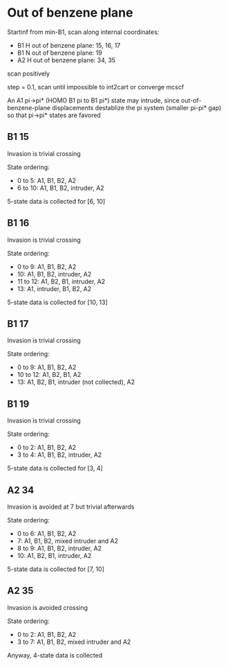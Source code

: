 # Out of benzene plane
Startinf from min-B1, scan along internal coordinates:
* B1 H out of benzene plane: 15, 16, 17
* B1 N out of benzene plane: 19
* A2 H out of benzene plane: 34, 35

scan positively

step = 0.1, scan until impossible to int2cart or converge mcscf

An A1 pi->pi* (HOMO B1 pi to B1 pi*) state may intrude, since out-of-benzene-plane displacements destablize the pi system (smaller pi-pi* gap) so that pi->pi* states are favored

## B1 15
Invasion is trivial crossing

State ordering:
* 0 to 5: A1, B1, B2, A2
* 6 to 10: A1, B1, B2, intruder, A2

5-state data is collected for [6, 10]

## B1 16
Invasion is trivial crossing

State ordering:
* 0 to 9: A1, B1, B2, A2
* 10: A1, B1, B2, intruder, A2
* 11 to 12: A1, B2, B1, intruder, A2
* 13: A1, intruder, B1, B2, A2

5-state data is collected for [10, 13]

## B1 17
Invasion is trivial crossing

State ordering:
* 0 to 9: A1, B1, B2, A2
* 10 to 12: A1, B2, B1, A2
* 13: A1, B2, B1, intruder (not collected), A2

## B1 19
Invasion is trivial crossing

State ordering:
* 0 to 2: A1, B1, B2, A2
* 3 to 4: A1, B1, B2, intruder, A2

5-state data is collected for [3, 4]

## A2 34
Invasion is avoided at 7 but trivial afterwards

State ordering:
* 0 to 6: A1, B1, B2, A2
* 7: A1, B1, B2, mixed intruder and A2
* 8 to 9: A1, B1, B2, intruder, A2
* 10: A1, B2, B1, intruder, A2

5-state data is collected for [7, 10]

## A2 35
Invasion is avoided crossing

State ordering:
* 0 to 2: A1, B1, B2, A2
* 3 to 7: A1, B1, B2, mixed intruder and A2

Anyway, 4-state data is collected

